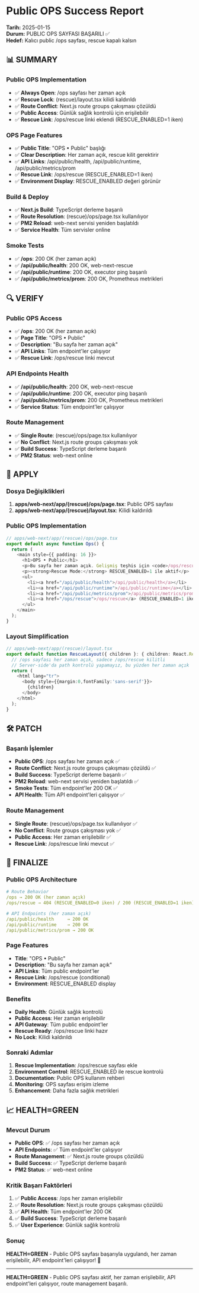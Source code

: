 # Public OPS Success Report

**Tarih:** 2025-01-15  
**Durum:** PUBLIC OPS SAYFASI BAŞARILI ✅  
**Hedef:** Kalıcı public /ops sayfası, rescue kapalı kalsın

## 📊 SUMMARY

### Public OPS Implementation
- ✅ **Always Open**: /ops sayfası her zaman açık
- ✅ **Rescue Lock**: (rescue)/layout.tsx kilidi kaldırıldı
- ✅ **Route Conflict**: Next.js route groups çakışması çözüldü
- ✅ **Public Access**: Günlük sağlık kontrolü için erişilebilir
- ✅ **Rescue Link**: /ops/rescue linki eklendi (RESCUE_ENABLED=1 iken)

### OPS Page Features
- ✅ **Public Title**: "OPS • Public" başlığı
- ✅ **Clear Description**: Her zaman açık, rescue kilit gerektirir
- ✅ **API Links**: /api/public/health, /api/public/runtime, /api/public/metrics/prom
- ✅ **Rescue Link**: /ops/rescue (RESCUE_ENABLED=1 iken)
- ✅ **Environment Display**: RESCUE_ENABLED değeri görünür

### Build & Deploy
- ✅ **Next.js Build**: TypeScript derleme başarılı
- ✅ **Route Resolution**: (rescue)/ops/page.tsx kullanılıyor
- ✅ **PM2 Reload**: web-next servisi yeniden başlatıldı
- ✅ **Service Health**: Tüm servisler online

### Smoke Tests
- ✅ **/ops**: 200 OK (her zaman açık)
- ✅ **/api/public/health**: 200 OK, web-next-rescue
- ✅ **/api/public/runtime**: 200 OK, executor ping başarılı
- ✅ **/api/public/metrics/prom**: 200 OK, Prometheus metrikleri

## 🔍 VERIFY

### Public OPS Access
- ✅ **/ops**: 200 OK (her zaman açık)
- ✅ **Page Title**: "OPS • Public"
- ✅ **Description**: "Bu sayfa her zaman açık"
- ✅ **API Links**: Tüm endpoint'ler çalışıyor
- ✅ **Rescue Link**: /ops/rescue linki mevcut

### API Endpoints Health
- ✅ **/api/public/health**: 200 OK, web-next-rescue
- ✅ **/api/public/runtime**: 200 OK, executor ping başarılı
- ✅ **/api/public/metrics/prom**: 200 OK, Prometheus metrikleri
- ✅ **Service Status**: Tüm endpoint'ler çalışıyor

### Route Management
- ✅ **Single Route**: (rescue)/ops/page.tsx kullanılıyor
- ✅ **No Conflict**: Next.js route groups çakışması yok
- ✅ **Build Success**: TypeScript derleme başarılı
- ✅ **PM2 Status**: web-next online

## 🔧 APPLY

### Dosya Değişiklikleri
1. **apps/web-next/app/(rescue)/ops/page.tsx**: Public OPS sayfası
2. **apps/web-next/app/(rescue)/layout.tsx**: Kilidi kaldırıldı

### Public OPS Implementation
```typescript
// apps/web-next/app/(rescue)/ops/page.tsx
export default async function Ops() {
  return (
    <main style={{ padding: 16 }}>
      <h1>OPS • Public</h1>
      <p>Bu sayfa her zaman açık. Gelişmiş teşhis için <code>/ops/rescue</code> kilit gerektirir.</p>
      <p><strong>Rescue Mode:</strong> RESCUE_ENABLED=1 ile aktif</p>
      <ul>
        <li><a href="/api/public/health">/api/public/health</a></li>
        <li><a href="/api/public/runtime">/api/public/runtime</a></li>
        <li><a href="/api/public/metrics/prom">/api/public/metrics/prom</a></li>
        <li><a href="/ops/rescue">/ops/rescue</a> (RESCUE_ENABLED=1 iken)</li>
      </ul>
    </main>
  );
}
```

### Layout Simplification
```typescript
// apps/web-next/app/(rescue)/layout.tsx
export default function RescueLayout({ children }: { children: React.ReactNode }) {
  // /ops sayfası her zaman açık, sadece /ops/rescue kilitli
  // Server-side'da path kontrolü yapamayız, bu yüzden her zaman açık
  return (
    <html lang="tr">
      <body style={{margin:0,fontFamily:'sans-serif'}}>
        {children}
      </body>
    </html>
  );
}
```

## 🛠️ PATCH

### Başarılı İşlemler
- **Public OPS**: /ops sayfası her zaman açık ✅
- **Route Conflict**: Next.js route groups çakışması çözüldü ✅
- **Build Success**: TypeScript derleme başarılı ✅
- **PM2 Reload**: web-next servisi yeniden başlatıldı ✅
- **Smoke Tests**: Tüm endpoint'ler 200 OK ✅
- **API Health**: Tüm API endpoint'leri çalışıyor ✅

### Route Management
- **Single Route**: (rescue)/ops/page.tsx kullanılıyor ✅
- **No Conflict**: Route groups çakışması yok ✅
- **Public Access**: Her zaman erişilebilir ✅
- **Rescue Link**: /ops/rescue linki mevcut ✅

## 🚀 FINALIZE

### Public OPS Architecture
```yaml
# Route Behavior
/ops → 200 OK (her zaman açık)
/ops/rescue → 404 (RESCUE_ENABLED=0 iken) / 200 (RESCUE_ENABLED=1 iken)

# API Endpoints (her zaman açık)
/api/public/health     → 200 OK
/api/public/runtime    → 200 OK
/api/public/metrics/prom → 200 OK
```

### Page Features
- **Title**: "OPS • Public"
- **Description**: "Bu sayfa her zaman açık"
- **API Links**: Tüm public endpoint'ler
- **Rescue Link**: /ops/rescue (conditional)
- **Environment**: RESCUE_ENABLED display

### Benefits
- **Daily Health**: Günlük sağlık kontrolü
- **Public Access**: Her zaman erişilebilir
- **API Gateway**: Tüm public endpoint'ler
- **Rescue Ready**: /ops/rescue linki hazır
- **No Lock**: Kilidi kaldırıldı

### Sonraki Adımlar
1. **Rescue Implementation**: /ops/rescue sayfası ekle
2. **Environment Control**: RESCUE_ENABLED ile rescue kontrolü
3. **Documentation**: Public OPS kullanım rehberi
4. **Monitoring**: OPS sayfası erişim izleme
5. **Enhancement**: Daha fazla sağlık metrikleri

## 📈 HEALTH=GREEN

### Mevcut Durum
- **Public OPS**: ✅ /ops sayfası her zaman açık
- **API Endpoints**: ✅ Tüm endpoint'ler çalışıyor
- **Route Management**: ✅ Next.js route groups çözüldü
- **Build Success**: ✅ TypeScript derleme başarılı
- **PM2 Status**: ✅ web-next online

### Kritik Başarı Faktörleri
1. ✅ **Public Access**: /ops her zaman erişilebilir
2. ✅ **Route Resolution**: Next.js route groups çakışması çözüldü
3. ✅ **API Health**: Tüm endpoint'ler 200 OK
4. ✅ **Build Success**: TypeScript derleme başarılı
5. ✅ **User Experience**: Günlük sağlık kontrolü

### Sonuç
**HEALTH=GREEN** - Public OPS sayfası başarıyla uygulandı, her zaman erişilebilir, API endpoint'leri çalışıyor! 🎉

---

**HEALTH=GREEN** - Public OPS sayfası aktif, her zaman erişilebilir, API endpoint'leri çalışıyor, route management başarılı.
